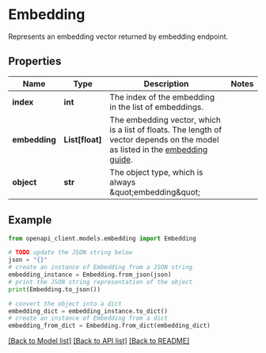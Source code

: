 # Embedding

Represents an embedding vector returned by embedding endpoint. 

## Properties

Name | Type | Description | Notes
------------ | ------------- | ------------- | -------------
**index** | **int** | The index of the embedding in the list of embeddings. | 
**embedding** | **List[float]** | The embedding vector, which is a list of floats. The length of vector depends on the model as listed in the [embedding guide](/docs/guides/embeddings).  | 
**object** | **str** | The object type, which is always \&quot;embedding\&quot; | 

## Example

```python
from openapi_client.models.embedding import Embedding

# TODO update the JSON string below
json = "{}"
# create an instance of Embedding from a JSON string
embedding_instance = Embedding.from_json(json)
# print the JSON string representation of the object
print(Embedding.to_json())

# convert the object into a dict
embedding_dict = embedding_instance.to_dict()
# create an instance of Embedding from a dict
embedding_from_dict = Embedding.from_dict(embedding_dict)
```
[[Back to Model list]](../README.md#documentation-for-models) [[Back to API list]](../README.md#documentation-for-api-endpoints) [[Back to README]](../README.md)


